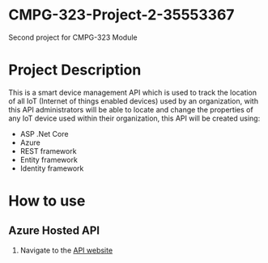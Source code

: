 # CMPG-323-Project-2-35553367

Second project for CMPG-323 Module

# Project Description

This is a smart device management API which is used to track the location of all IoT (Internet of things enabled devices) used by an organization, with this API administrators will be able to locate and change the properties of any IoT device used within their organization, this API will be created using:

- ASP .Net Core
- Azure
- REST framework
- Entity framework
- Identity framework

# How to use

## Azure Hosted API

1. Navigate to the [API website](https://35553367-connectedoffice.azurewebsites.net/swagger/index.html)
